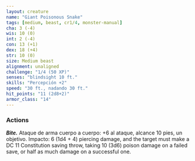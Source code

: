 ```yaml
---
layout: creature
name: "Giant Poisonous Snake"
tags: [medium, beast, cr1/4, monster-manual]
cha: 3 (-4)
wis: 10 (0)
int: 2 (-4)
con: 13 (+1)
dex: 18 (+4)
str: 10 (0)
size: Medium beast
alignment: unaligned
challenge: "1/4 (50 XP)"
senses: "blindsight 10 ft."
skills: "Percepción +2"
speed: "30 ft., nadando 30 ft."
hit_points: "11 (2d8+2)"
armor_class: "14"
---
```


### Actions

***Bite.*** Ataque de arma cuerpo a cuerpo: +6 al ataque, alcance 10 pies, un objetivo. Impacto: 6 (1d4 + 4) piercing damage, and the target must make a DC 11 Constitution saving throw, taking 10 (3d6) poison damage on a failed save, or half as much damage on a successful one.